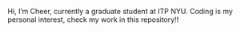 Hi, I’m Cheer, currently a graduate student at ITP NYU. Coding is my personal interest, check my work in this repository!!

<!---
Cheeeeeeer/Cheeeeeeer is a ✨ special ✨ repository because its `README.md` (this file) appears on your GitHub profile.
You can click the Preview link to take a look at your changes.
--->

